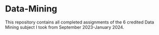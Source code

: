 # Data-Mining
This repository contains all completed assignments of the 6 credited Data Mining subject I took from September 2023-January 2024. 
